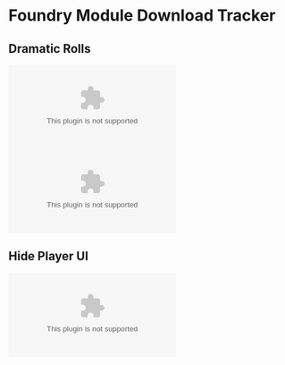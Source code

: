 # Foundry Module Download Tracker

## Dramatic Rolls
![GitHub release (latest by date and asset)](https://img.shields.io/github/downloads/gsimon2/dramatic-rolls/1.0.1/module.zip)
![GitHub release (latest by date and asset)](https://img.shields.io/github/downloads/gsimon2/dramatic-rolls/v1.0.0/module.zip)

## Hide Player UI
![GitHub release (latest by date and asset)](https://img.shields.io/github/downloads/gsimon2/hide-player-ui/v1.0.2/module.zip)

